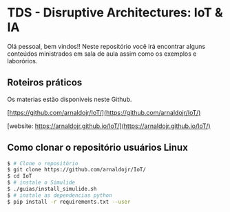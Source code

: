 # TDS - Disruptive Architectures: IoT & IA

Olá pessoal, bem vindos!! Neste repositório você irá encontrar alguns conteúdos ministrados em sala de aula assim como os exemplos e laborórios. 

## Roteiros práticos 

Os materias estão disponiveis neste Github.

[https://github.com/arnaldojr/IoT/](https://github.com/arnaldojr/IoT/)

[website: https://arnaldojr.github.io/IoT/](https://arnaldojr.github.io/IoT/)

## Como clonar o repositório usuários Linux

``` bash
$ # Clone o repositório
$ git clone https://github.com/arnaldojr/IoT/
$ cd IoT
$ # instale o Simulide
$ ./guias/install_simulide.sh
$ # instale as dependencias python
$ pip install -r requirements.txt --user
```